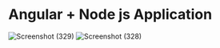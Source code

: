# Angular + Node js Application

![Screenshot (329)](https://user-images.githubusercontent.com/76992034/138925954-2772a6dc-63b8-436a-ac29-0c069b51d65d.png)
![Screenshot (328)](https://user-images.githubusercontent.com/76992034/138925982-857430d7-c13e-43fb-8f0b-fa838439b142.png)

 
